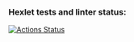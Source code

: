### Hexlet tests and linter status:
[![Actions Status](https://github.com/greypsn/fullstack-javascript-project-11/workflows/hexlet-check/badge.svg)](https://github.com/greypsn/fullstack-javascript-project-11/actions)